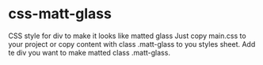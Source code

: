 # css-matt-glass
CSS style for div to make it looks like matted glass
Just copy main.css to your project or copy content with class .matt-glass to you styles sheet. Add te div you want to make matted class .matt-glass.
